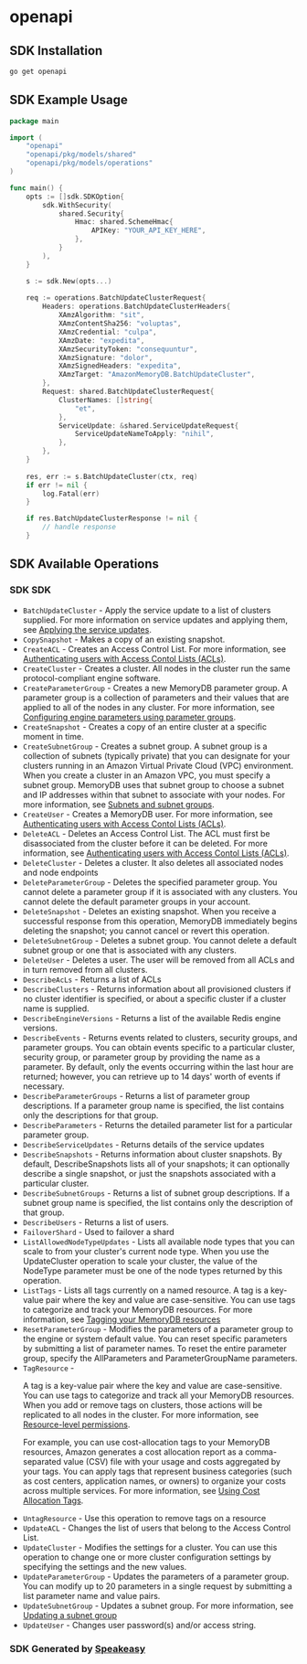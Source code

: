 # openapi

<!-- Start SDK Installation -->
## SDK Installation

```bash
go get openapi
```
<!-- End SDK Installation -->

## SDK Example Usage
<!-- Start SDK Example Usage -->
```go
package main

import (
    "openapi"
    "openapi/pkg/models/shared"
    "openapi/pkg/models/operations"
)

func main() {
    opts := []sdk.SDKOption{
        sdk.WithSecurity(
            shared.Security{
                Hmac: shared.SchemeHmac{
                    APIKey: "YOUR_API_KEY_HERE",
                },
            }
        ),
    }

    s := sdk.New(opts...)
    
    req := operations.BatchUpdateClusterRequest{
        Headers: operations.BatchUpdateClusterHeaders{
            XAmzAlgorithm: "sit",
            XAmzContentSha256: "voluptas",
            XAmzCredential: "culpa",
            XAmzDate: "expedita",
            XAmzSecurityToken: "consequuntur",
            XAmzSignature: "dolor",
            XAmzSignedHeaders: "expedita",
            XAmzTarget: "AmazonMemoryDB.BatchUpdateCluster",
        },
        Request: shared.BatchUpdateClusterRequest{
            ClusterNames: []string{
                "et",
            },
            ServiceUpdate: &shared.ServiceUpdateRequest{
                ServiceUpdateNameToApply: "nihil",
            },
        },
    }
    
    res, err := s.BatchUpdateCluster(ctx, req)
    if err != nil {
        log.Fatal(err)
    }

    if res.BatchUpdateClusterResponse != nil {
        // handle response
    }
```
<!-- End SDK Example Usage -->

<!-- Start SDK Available Operations -->
## SDK Available Operations

### SDK SDK

* `BatchUpdateCluster` - Apply the service update to a list of clusters supplied. For more information on service updates and applying them, see <a href="https://docs.aws.amazon.com/MemoryDB/latest/devguide/managing-updates.html#applying-updates">Applying the service updates</a>.
* `CopySnapshot` - Makes a copy of an existing snapshot.
* `CreateACL` - Creates an Access Control List. For more information, see <a href="https://docs.aws.amazon.com/MemoryDB/latest/devguide/clusters.acls.html">Authenticating users with Access Contol Lists (ACLs)</a>.
* `CreateCluster` - Creates a cluster. All nodes in the cluster run the same protocol-compliant engine software.
* `CreateParameterGroup` - Creates a new MemoryDB parameter group. A parameter group is a collection of parameters and their values that are applied to all of the nodes in any cluster. For more information, see <a href="https://docs.aws.amazon.com/MemoryDB/latest/devguide/parametergroups.html">Configuring engine parameters using parameter groups</a>. 
* `CreateSnapshot` - Creates a copy of an entire cluster at a specific moment in time.
* `CreateSubnetGroup` - Creates a subnet group. A subnet group is a collection of subnets (typically private) that you can designate for your clusters running in an Amazon Virtual Private Cloud (VPC) environment. When you create a cluster in an Amazon VPC, you must specify a subnet group. MemoryDB uses that subnet group to choose a subnet and IP addresses within that subnet to associate with your nodes. For more information, see <a href="https://docs.aws.amazon.com/MemoryDB/latest/devguide/subnetgroups.html">Subnets and subnet groups</a>.
* `CreateUser` - Creates a MemoryDB user. For more information, see <a href="https://docs.aws.amazon.com/MemoryDB/latest/devguide/clusters.acls.html">Authenticating users with Access Contol Lists (ACLs)</a>.
* `DeleteACL` - Deletes an Access Control List. The ACL must first be disassociated from the cluster before it can be deleted. For more information, see <a href="https://docs.aws.amazon.com/MemoryDB/latest/devguide/clusters.acls.html">Authenticating users with Access Contol Lists (ACLs)</a>.
* `DeleteCluster` - Deletes a cluster. It also deletes all associated nodes and node endpoints
* `DeleteParameterGroup` - Deletes the specified parameter group. You cannot delete a parameter group if it is associated with any clusters. You cannot delete the default parameter groups in your account.
* `DeleteSnapshot` - Deletes an existing snapshot. When you receive a successful response from this operation, MemoryDB immediately begins deleting the snapshot; you cannot cancel or revert this operation.
* `DeleteSubnetGroup` - Deletes a subnet group. You cannot delete a default subnet group or one that is associated with any clusters.
* `DeleteUser` - Deletes a user. The user will be removed from all ACLs and in turn removed from all clusters.
* `DescribeAcLs` - Returns a list of ACLs
* `DescribeClusters` - Returns information about all provisioned clusters if no cluster identifier is specified, or about a specific cluster if a cluster name is supplied.
* `DescribeEngineVersions` - Returns a list of the available Redis engine versions.
* `DescribeEvents` - Returns events related to clusters, security groups, and parameter groups. You can obtain events specific to a particular cluster, security group, or parameter group by providing the name as a parameter. By default, only the events occurring within the last hour are returned; however, you can retrieve up to 14 days' worth of events if necessary.
* `DescribeParameterGroups` - Returns a list of parameter group descriptions. If a parameter group name is specified, the list contains only the descriptions for that group.
* `DescribeParameters` - Returns the detailed parameter list for a particular parameter group.
* `DescribeServiceUpdates` - Returns details of the service updates
* `DescribeSnapshots` - Returns information about cluster snapshots. By default, DescribeSnapshots lists all of your snapshots; it can optionally describe a single snapshot, or just the snapshots associated with a particular cluster.
* `DescribeSubnetGroups` - Returns a list of subnet group descriptions. If a subnet group name is specified, the list contains only the description of that group.
* `DescribeUsers` - Returns a list of users.
* `FailoverShard` - Used to failover a shard
* `ListAllowedNodeTypeUpdates` - Lists all available node types that you can scale to from your cluster's current node type. When you use the UpdateCluster operation to scale your cluster, the value of the NodeType parameter must be one of the node types returned by this operation.
* `ListTags` - Lists all tags currently on a named resource. A tag is a key-value pair where the key and value are case-sensitive. You can use tags to categorize and track your MemoryDB resources. For more information, see <a href="https://docs.aws.amazon.com/MemoryDB/latest/devguide/Tagging-Resources.html">Tagging your MemoryDB resources</a> 
* `ResetParameterGroup` - Modifies the parameters of a parameter group to the engine or system default value. You can reset specific parameters by submitting a list of parameter names. To reset the entire parameter group, specify the AllParameters and ParameterGroupName parameters.
* `TagResource` - <p>A tag is a key-value pair where the key and value are case-sensitive. You can use tags to categorize and track all your MemoryDB resources. When you add or remove tags on clusters, those actions will be replicated to all nodes in the cluster. For more information, see <a href="https://docs.aws.amazon.com/MemoryDB/latest/devguide/iam.resourcelevelpermissions.html">Resource-level permissions</a>.</p> <p>For example, you can use cost-allocation tags to your MemoryDB resources, Amazon generates a cost allocation report as a comma-separated value (CSV) file with your usage and costs aggregated by your tags. You can apply tags that represent business categories (such as cost centers, application names, or owners) to organize your costs across multiple services. For more information, see <a href="https://docs.aws.amazon.com/MemoryDB/latest/devguide/tagging.html">Using Cost Allocation Tags</a>.</p>
* `UntagResource` - Use this operation to remove tags on a resource
* `UpdateACL` - Changes the list of users that belong to the Access Control List.
* `UpdateCluster` - Modifies the settings for a cluster. You can use this operation to change one or more cluster configuration settings by specifying the settings and the new values.
* `UpdateParameterGroup` - Updates the parameters of a parameter group. You can modify up to 20 parameters in a single request by submitting a list parameter name and value pairs.
* `UpdateSubnetGroup` - Updates a subnet group. For more information, see <a href="https://docs.aws.amazon.com/MemoryDB/latest/devguide/ubnetGroups.Modifying.html">Updating a subnet group</a> 
* `UpdateUser` - Changes user password(s) and/or access string.

<!-- End SDK Available Operations -->

### SDK Generated by [Speakeasy](https://docs.speakeasyapi.dev/docs/using-speakeasy/client-sdks)
